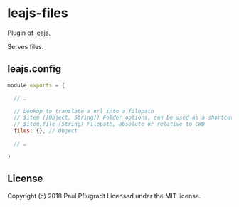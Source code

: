 # leajs-files

Plugin of [leajs](https://github.com/lea-js/leajs-server).

Serves files.

## leajs.config

```js
module.exports = {

  // …

  // Lookup to translate a url into a filepath
  // $item ([Object, String]) Folder options, can be used as a shortcut for folders.$item.file
  // $item.file (String) Filepath, absolute or relative to CWD
  files: {}, // Object

  // …

}
```

## License
Copyright (c) 2018 Paul Pflugradt
Licensed under the MIT license.
